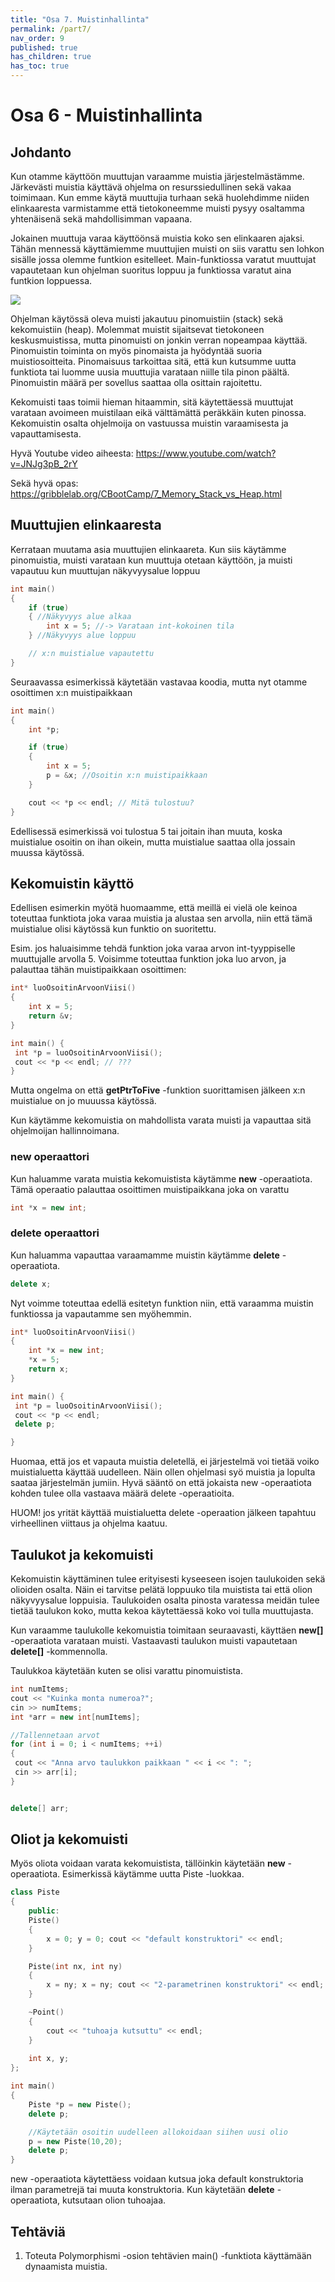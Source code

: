 ```yaml
---
title: "Osa 7. Muistinhallinta"
permalink: /part7/
nav_order: 9
published: true
has_children: true
has_toc: true
---
```


# Osa 6 - Muistinhallinta

## Johdanto

Kun otamme käyttöön muuttujan varaamme muistia järjestelmästämme. Järkevästi muistia käyttävä ohjelma on resurssiedullinen sekä vakaa toimimaan. Kun emme käytä muuttujia turhaan sekä huolehdimme niiden elinkaaresta varmistamme että tietokoneemme muisti pysyy osaltamma yhtenäisenä sekä mahdollisimman vapaana.

Jokainen muuttuja varaa käyttöönsä muistia koko sen elinkaaren ajaksi. Tähän mennessä käyttämiemme muuttujien muisti on siis varattu sen lohkon sisälle jossa olemme funtkion esitelleet. Main-funktiossa varatut muuttujat vapautetaan kun ohjelman suoritus loppuu ja funktiossa varatut aina funtkion loppuessa.

![](2020-06-27-08-11-25.png)

Ohjelman käytössä oleva muisti jakautuu pinomuistiin (stack) sekä kekomuistiin (heap). Molemmat muistit sijaitsevat tietokoneen keskusmuistissa, mutta pinomuisti on jonkin verran nopeampaa käyttää. Pinomuistin toiminta on myös pinomaista ja hyödyntää suoria muistiosoitteita. Pinomaisuus tarkoittaa sitä, että kun kutsumme uutta funktiota tai luomme uusia muuttujia varataan niille tila pinon päältä. Pinomuistin määrä per sovellus saattaa olla osittain rajoitettu. 

Kekomuisti taas toimii hieman hitaammin, sitä käytettäessä muuttujat varataan avoimeen muistilaan eikä välttämättä peräkkäin kuten pinossa. Kekomuistin osalta ohjelmoija on vastuussa muistin varaamisesta ja vapauttamisesta.



Hyvä Youtube video aiheesta:
https://www.youtube.com/watch?v=JNJg3pB_2rY

Sekä hyvä opas:
https://gribblelab.org/CBootCamp/7_Memory_Stack_vs_Heap.html

## Muuttujien elinkaaresta

Kerrataan muutama asia muuttujien elinkaareta. Kun siis käytämme pinomuistia, muisti varataan kun muuttuja otetaan käyttöön, ja muisti vapautuu kun muuttujan näkyvyysalue loppuu
```c++
int main() 
{
    if (true) 
    { //Näkyvyys alue alkaa
        int x = 5; //-> Varataan int-kokoinen tila
    } //Näkyvyys alue loppuu

    // x:n muistialue vapautettu
}
```

Seuraavassa esimerkissä käytetään vastavaa koodia, mutta nyt otamme osoittimen x:n muistipaikkaan

```c++
int main() 
{
    int *p;

    if (true) 
    {
        int x = 5;
        p = &x; //Osoitin x:n muistipaikkaan
    }

    cout << *p << endl; // Mitä tulostuu?
}
```

Edellisessä esimerkissä voi tulostua 5 tai joitain ihan muuta, koska muistialue osoitin on ihan oikein, mutta muistialue saattaa olla jossain muussa käytössä. 

## Kekomuistin käyttö

Edellisen esimerkin myötä huomaamme, että meillä ei vielä ole keinoa toteuttaa funktiota joka varaa muistia ja alustaa sen arvolla, niin että tämä muistialue olisi käytössä kun funktio on suoritettu. 

Esim. jos haluaisimme tehdä funktion joka varaa arvon int-tyyppiselle muuttujalle arvolla 5. Voisimme toteuttaa funktion joka luo arvon, ja palauttaa tähän muistipaikkaan osoittimen:

```c++
int* luoOsoitinArvoonViisi() 
{
    int x = 5;
    return &v;
}

int main() {
 int *p = luoOsoitinArvoonViisi();
 cout << *p << endl; // ???
}
```

Mutta ongelma on että **getPtrToFive** -funktion suorittamisen jälkeen x:n muistialue on jo muuussa käytössä.

Kun käytämme kekomuistia on mahdollista varata muisti ja vapauttaa sitä ohjelmoijan hallinnoimana.

### new operaattori

Kun haluamme varata muistia kekomuistista käytämme **new** -operaatiota. Tämä operaatio palauttaa osoittimen muistipaikkana joka on varattu

```c++
int *x = new int;
```

### delete operaattori

Kun haluamma vapauttaa varaamamme muistin käytämme **delete** -operaatiota.

```c++
delete x;
```

Nyt voimme toteuttaa edellä esitetyn funktion niin, että varaamma muistin funktiossa ja vapautamme sen myöhemmin.

```c++
int* luoOsoitinArvoonViisi() 
{
    int *x = new int;
    *x = 5;
    return x;
}

int main() {
 int *p = luoOsoitinArvoonViisi();
 cout << *p << endl; 
 delete p;

}
```

Huomaa, että jos et vapauta muistia deletellä, ei järjestelmä voi tietää voiko muistialuetta käyttää uudelleen. Näin ollen ohjelmasi syö muistia ja lopulta saataa järjestelmän jumiin. Hyvä sääntö on että jokaista new -operaatiota kohden tulee olla vastaava määrä delete -operaatioita.

HUOM! jos yrität käyttää muistialuetta delete -operaation jälkeen tapahtuu virheellinen viittaus ja ohjelma kaatuu.


## Taulukot ja kekomuisti

Kekomuistin käyttäminen tulee erityisesti kyseeseen isojen taulukoiden sekä olioiden osalta. Näin ei tarvitse pelätä loppuuko tila muistista tai että olion näkyvyysalue loppuisia. Taulukoiden osalta pinosta varatessa meidän tulee tietää taulukon koko, mutta kekoa käytettäessä koko voi tulla muuttujasta.

Kun varaamme taulukolle kekomuistia toimitaan seuraavasti, käyttäen **new[]** -operaatiota varataan muisti. Vastaavasti taulukon muisti vapautetaan **delete[]** -kommennolla.

Taulukkoa käytetään kuten se olisi varattu pinomuistista.

```c++
int numItems;
cout << "Kuinka monta numeroa?";
cin >> numItems;
int *arr = new int[numItems];

//Tallennetaan arvot
for (int i = 0; i < numItems; ++i) 
{
 cout << "Anna arvo taulukkon paikkaan " << i << ": ";
 cin >> arr[i];
}


delete[] arr;
```

## Oliot ja kekomuisti

Myös oliota voidaan varata kekomuistista, tällöinkin käytetään **new** -operaatiota. Esimerkissä käytämme uutta Piste -luokkaa.

```c++
class Piste 
{
    public:
    Piste() 
    {
        x = 0; y = 0; cout << "default konstruktori" << endl;
    }

    Piste(int nx, int ny) 
    {
        x = ny; x = ny; cout << "2-parametrinen konstruktori" << endl;
    }

    ~Point() 
    {
        cout << "tuhoaja kutsuttu" << endl;
    }
    
    int x, y;
};

int main() 
{
    Piste *p = new Piste();
    delete p;

    //Käytetään osoitin uudelleen allokoidaan siihen uusi olio
    p = new Piste(10,20);
    delete p;
}
```

new -operaatiota käytettäess voidaan kutsua joka default konstruktoria ilman parametrejä tai muuta konstruktoria. Kun käytetään **delete** -operaatiota, kutsutaan olion tuhoajaa.

## Tehtäviä


1. Toteuta Polymorphismi -osion tehtävien main() -funktiota käyttämään dynaamista muistia.